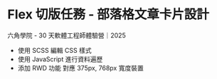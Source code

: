 # Flex 切版任務 - 部落格文章卡片設計
六角學院 - 30 天軟體工程師體驗營｜2025

- 使用 SCSS 編輯 CSS 樣式
- 使用 JavaScript 進行資料遍歷
- 添加 RWD 功能 對應 375px, 768px 寬度裝置